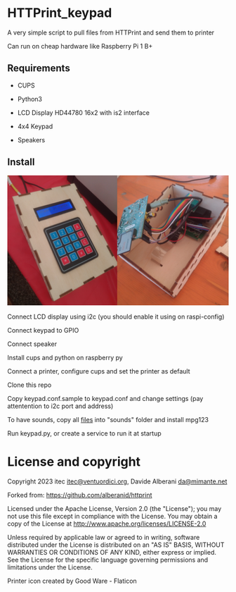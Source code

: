 # HTTPrint_keypad

A very simple script to pull files from HTTPrint and send them to printer

Can run on cheap hardware like Raspberry Pi 1 B+

## Requirements

* CUPS
* Python3

* LCD Display HD44780 16x2 with is2 interface
* 4x4 Keypad
* Speakers

## Install

![Console](/console.png)

Connect LCD display using i2c (you should enable it using on raspi-config)

Connect keypad to GPIO

Connect speaker

Install cups and python on raspberry py

Connect a printer, configure cups and set the printer as default

Clone this repo

Copy keypad.conf.sample to keypad.conf and change settings (pay attentention to i2c port and address)

To have sounds, copy all [files](https://cloud.cristo.re/s/jfRFeHYKM3pcLPi) into "sounds" folder and install mpg123

Run keypad.py, or create a service to run it at startup



# License and copyright

Copyright 2023 itec <itec@ventuordici.org>, Davide Alberani <da@mimante.net>

Forked from: https://github.com/alberanid/httprint


Licensed under the Apache License, Version 2.0 (the "License");
you may not use this file except in compliance with the License.
You may obtain a copy of the License at http://www.apache.org/licenses/LICENSE-2.0

Unless required by applicable law or agreed to in writing, software
distributed under the License is distributed on an "AS IS" BASIS,
WITHOUT WARRANTIES OR CONDITIONS OF ANY KIND, either express or implied.
See the License for the specific language governing permissions and
limitations under the License.

Printer icon created by Good Ware - Flaticon
